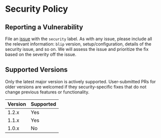 # Security Policy

## Reporting a Vulnerability

File an [issue](https://github.com/cashapp/blip/issues) with the `security` label.
As with any issue, please include all the relevant information: `blip` version, setup/configuration, details of the security issue, and so on.
We will assess the issue and prioritize the fix based on the severity off the issue.

## Supported Versions

Only the latest major version is actively supported.
User-submitted PRs for older versions are welcomed if they security-specific fixes that do not change previous features or functionality.

| Version | Supported          |
| ------- | ------------------ |
| 1.2.x   | Yes |
| 1.1.x   | Yes |
| 1.0.x   | No  |
